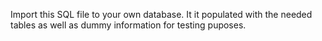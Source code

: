 Import this SQL file to your own database. It it populated with the needed tables as well as dummy information for testing puposes.
